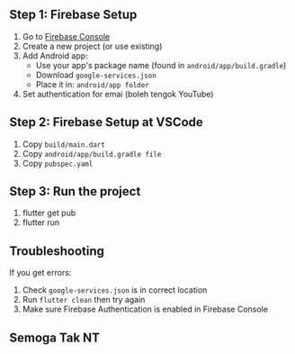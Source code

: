## Step 1: Firebase Setup

1. Go to [Firebase Console](https://console.firebase.google.com/)
2. Create a new project (or use existing)
3. Add Android app:
   - Use your app's package name (found in `android/app/build.gradle`)
   - Download `google-services.json`
   - Place it in: `android/app folder`
4. Set authentication for emai (boleh tengok YouTube)

## Step 2: Firebase Setup at VSCode
1. Copy `build/main.dart`
2. Copy `android/app/build.gradle file`
3. Copy `pubspec.yaml`

## Step 3: Run the project
1. flutter get pub
2. flutter run

## Troubleshooting

If you get errors:
1. Check `google-services.json` is in correct location
2. Run `flutter clean` then try again
3. Make sure Firebase Authentication is enabled in Firebase Console

## Semoga Tak NT
